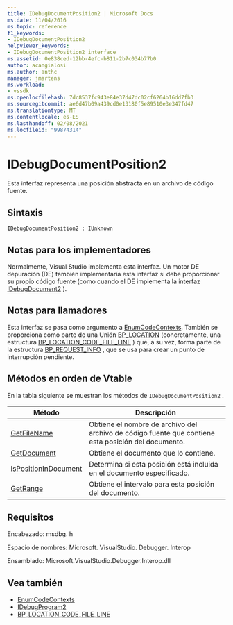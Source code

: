 ```yaml
---
title: IDebugDocumentPosition2 | Microsoft Docs
ms.date: 11/04/2016
ms.topic: reference
f1_keywords:
- IDebugDocumentPosition2
helpviewer_keywords:
- IDebugDocumentPosition2 interface
ms.assetid: 0e838ced-12bb-4efc-b811-2b7c034b77b0
author: acangialosi
ms.author: anthc
manager: jmartens
ms.workload:
- vssdk
ms.openlocfilehash: 7dc8537fc943e84e37d47dc02cf6264b16dd7fb3
ms.sourcegitcommit: ae6d47b09a439cd0e13180f5e89510e3e347fd47
ms.translationtype: MT
ms.contentlocale: es-ES
ms.lasthandoff: 02/08/2021
ms.locfileid: "99874314"
---
```

# <a name="idebugdocumentposition2"></a>IDebugDocumentPosition2
Esta interfaz representa una posición abstracta en un archivo de código fuente.

## <a name="syntax"></a>Sintaxis

```
IDebugDocumentPosition2 : IUnknown
```

## <a name="notes-for-implementers"></a>Notas para los implementadores
 Normalmente, Visual Studio implementa esta interfaz. Un motor DE depuración (DE) también implementaría esta interfaz si debe proporcionar su propio código fuente (como cuando el DE implementa la interfaz [IDebugDocument2](../../../extensibility/debugger/reference/idebugdocument2.md) ).

## <a name="notes-for-callers"></a>Notas para llamadores
 Esta interfaz se pasa como argumento a [EnumCodeContexts](../../../extensibility/debugger/reference/idebugprogram2-enumcodecontexts.md). También se proporciona como parte de una Unión [BP_LOCATION](../../../extensibility/debugger/reference/bp-location.md) (concretamente, una estructura [BP_LOCATION_CODE_FILE_LINE](../../../extensibility/debugger/reference/bp-location-code-file-line.md) ) que, a su vez, forma parte de la estructura [BP_REQUEST_INFO](../../../extensibility/debugger/reference/bp-request-info.md) , que se usa para crear un punto de interrupción pendiente.

## <a name="methods-in-vtable-order"></a>Métodos en orden de Vtable
 En la tabla siguiente se muestran los métodos de `IDebugDocumentPosition2` .

|Método|Descripción|
|------------|-----------------|
|[GetFileName](../../../extensibility/debugger/reference/idebugdocumentposition2-getfilename.md)|Obtiene el nombre de archivo del archivo de código fuente que contiene esta posición del documento.|
|[GetDocument](../../../extensibility/debugger/reference/idebugdocumentposition2-getdocument.md)|Obtiene el documento que lo contiene.|
|[IsPositionInDocument](../../../extensibility/debugger/reference/idebugdocumentposition2-ispositionindocument.md)|Determina si esta posición está incluida en el documento especificado.|
|[GetRange](../../../extensibility/debugger/reference/idebugdocumentposition2-getrange.md)|Obtiene el intervalo para esta posición del documento.|

## <a name="requirements"></a>Requisitos
 Encabezado: msdbg. h

 Espacio de nombres: Microsoft. VisualStudio. Debugger. Interop

 Ensamblado: Microsoft.VisualStudio.Debugger.Interop.dll

## <a name="see-also"></a>Vea también
- [EnumCodeContexts](../../../extensibility/debugger/reference/idebugprogram2-enumcodecontexts.md)
- [IDebugProgram2](../../../extensibility/debugger/reference/idebugprogram2.md)
- [BP_LOCATION_CODE_FILE_LINE](../../../extensibility/debugger/reference/bp-location-code-file-line.md)
